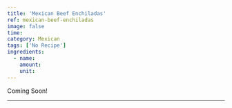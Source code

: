 ```yaml
---
title: 'Mexican Beef Enchiladas'
ref: mexican-beef-enchiladas
image: false
time: 
category: Mexican
tags: ['No Recipe']
ingredients:
  - name: 
    amount: 
    unit: 
---
```


Coming Soon!

---

